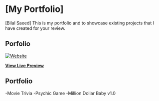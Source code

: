 # [My Portfolio]

[Bilal Saeed] This is my portfolio and to showcase existing projects that I have created for your review.

## Porfolio

[![Website](https://github.com/bilals02/UpdatedPortfolio/img/portfolio/shhomepage.png)](https://bilals02.github.io/UpdatedPortfolio/Index.html)

**[View Live Preview](https://bilals02.github.io/UpdatedPortfolio/Index.html)**

## Portfolio
-Movie Trivia
-Psychic Game
-Million Dollar Baby v1.0


